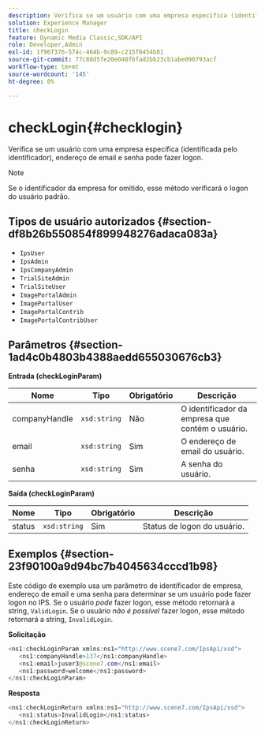 ```yaml
---
description: Verifica se um usuário com uma empresa específica (identificada pelo identificador), endereço de email e senha pode fazer logon.
solution: Experience Manager
title: checkLogin
feature: Dynamic Media Classic,SDK/API
role: Developer,Admin
exl-id: 1f96f376-574c-464b-9c89-c215f6454b81
source-git-commit: 77c88d5fe20e048f6fad2bb23cb1abe090793acf
workflow-type: tm+mt
source-wordcount: '145'
ht-degree: 0%

---
```


# checkLogin{#checklogin}

Verifica se um usuário com uma empresa específica (identificada pelo identificador), endereço de email e senha pode fazer logon.

>[!NOTE]
>
>Se o identificador da empresa for omitido, esse método verificará o logon do usuário padrão.

## Tipos de usuário autorizados {#section-df8b26b550854f899948276adaca083a}

* `IpsUser`
* `IpsAdmin`
* `IpsCompanyAdmin`
* `TrialSiteAdmin`
* `TrialSiteUser`
* `ImagePortalAdmin`
* `ImagePortalUser`
* `ImagePortalContrib`
* `ImagePortalContribUser`

## Parâmetros {#section-1ad4c0b4803b4388aedd655030676cb3}

**Entrada (checkLoginParam)**

| Nome | Tipo | Obrigatório | Descrição |
|---|---|---|---|
| companyHandle | `xsd:string` | Não | O identificador da empresa que contém o usuário. |
| email | `xsd:string` | Sim | O endereço de email do usuário. |
| senha | `xsd:string` | Sim | A senha do usuário. |

**Saída (checkLoginParam)**

| Nome | Tipo | Obrigatório | Descrição |
|---|---|---|---|
| status | `xsd:string` | Sim | Status de logon do usuário. |

## Exemplos {#section-23f90100a9d94bc7b4045634cccd1b98}

Este código de exemplo usa um parâmetro de identificador de empresa, endereço de email e uma senha para determinar se um usuário pode fazer logon no IPS. Se o usuário *pode* fazer logon, esse método retornará a string, `ValidLogin`. Se o usuário *não é possível* fazer logon, esse método retornará a string, `InvalidLogin`.

**Solicitação**

```java
<ns1:checkLoginParam xmlns:ns1="http://www.scene7.com/IpsApi/xsd">
   <ns1:companyHandle>137</ns1:companyHandle>
   <ns1:email>juser3@scene7.com</ns1:email>
   <ns1:password>welcome</ns1:password>
</ns1:checkLoginParam>
```

**Resposta**

```java
<ns1:checkLoginReturn xmlns:ns1="http://www.scene7.com/IpsApi/xsd">
   <ns1:status>InvalidLogin</ns1:status>
</ns1:checkLoginReturn>
```
